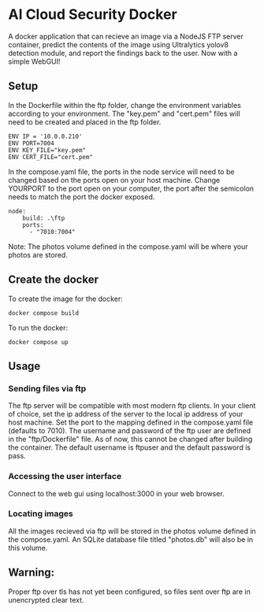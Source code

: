 # AI Cloud Security Docker
A docker application that can recieve an image via a NodeJS FTP server container, predict the contents of the image using Ultralytics yolov8 detection module, and report the findings back to the user. Now with a simple WebGUI!

## Setup 
In the Dockerfile within the ftp folder, change the environment variables according to your environment. The "key.pem" and "cert.pem" files will need to be created and placed in the ftp folder.
```
ENV IP = '10.0.0.210'
ENV PORT=7004
ENV KEY_FILE="key.pem"
ENV CERT_FILE="cert.pem"
```

In the compose.yaml file, the ports in the node service will need to be changed based on the ports open on your host machine. Change YOURPORT to the port open on  your computer, the port after the semicolon needs to match the port the docker exposed.
```
node:
    build: .\ftp
    ports:
      - "7010:7004"
```

Note: The photos volume defined in the compose.yaml will be where your photos are stored. 

## Create the docker
To create the image for the docker: 
```
docker compose build
```

To run the docker:
```
docker compose up
```

## Usage
### Sending files via ftp
The ftp server will be compatible with most modern ftp clients. 
In your client of choice, set the ip address of the server to the local ip address of your host machine. Set the port to the mapping defined in the compose.yaml file (defaults to 7010). 
The username and password of the ftp user are defined in the "ftp/Dockerfile" file. As of now, this cannot be changed after building the container. The default username is ftpuser and the default password is pass. 

### Accessing the user interface
Connect to the web gui using localhost:3000 in your web browser.

### Locating images
All the images recieved via ftp will be stored in the photos volume defined in the compose.yaml. 
An SQLite database file titled "photos.db" will also be in this volume.

## Warning:
Proper ftp over tls has not yet been configured, so files sent over ftp are in unencrypted clear text. 
